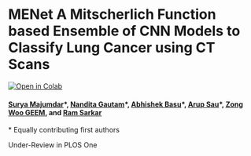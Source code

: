 # MENet A Mitscherlich Function based Ensemble of CNN Models to Classify Lung Cancer using CT Scans

[![Open in Colab](https://colab.research.google.com/assets/colab-badge.svg)](https://colab.research.google.com/github/SuryaMajumder/MENet-A-Mitscherlich-Function-based-Ensemble-of-CNN-Models-to-Classify-Lung-Cancer-using-CT-Scans/blob/main/Fuzzy_ensemble_IQ_OTHNCCD.ipynb)

#### [Surya Majumdar](https://www.linkedin.com/in/surya-majumder-333891246/)\*, [Nandita Gautam](https://www.linkedin.com/in/nandita-gautam-a7932b95/)\*, [Abhishek Basu](https://www.linkedin.com/in/iabhishekbasu/)\*, [Arup Sau](https://www.linkedin.com/in/arup-sau-6503a4184/)\*, [Zong Woo GEEM](https://scholar.google.com/citations?user=Je3-B2YAAAAJ&hl=en)\, and [Ram Sarkar](http://www.jaduniv.edu.in/profile.php?uid=686)
\* Equally contributing first authors


Under-Review in PLOS One

